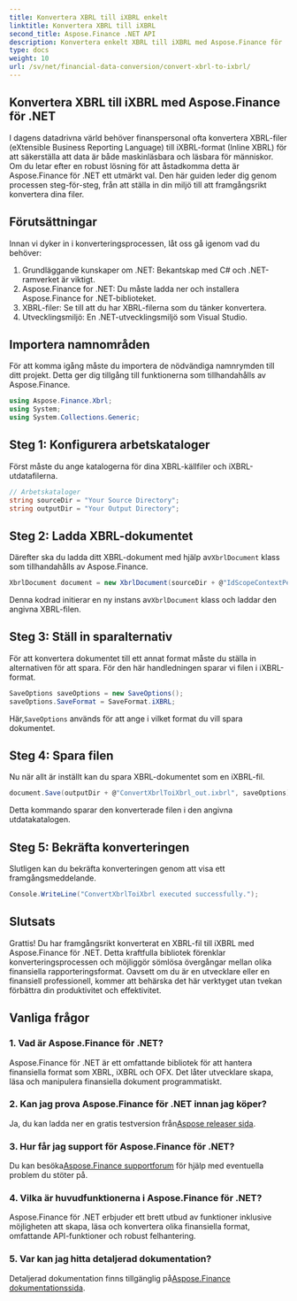 ```yaml
---
title: Konvertera XBRL till iXBRL enkelt
linktitle: Konvertera XBRL till iXBRL
second_title: Aspose.Finance .NET API
description: Konvertera enkelt XBRL till iXBRL med Aspose.Finance för .NET. Följ vår steg-för-steg-guide för en sömlös övergång. #Aspose #Finans
type: docs
weight: 10
url: /sv/net/financial-data-conversion/convert-xbrl-to-ixbrl/
---
```

## Konvertera XBRL till iXBRL med Aspose.Finance för .NET
I dagens datadrivna värld behöver finanspersonal ofta konvertera XBRL-filer (eXtensible Business Reporting Language) till iXBRL-format (Inline XBRL) för att säkerställa att data är både maskinläsbara och läsbara för människor. Om du letar efter en robust lösning för att åstadkomma detta är Aspose.Finance för .NET ett utmärkt val. Den här guiden leder dig genom processen steg-för-steg, från att ställa in din miljö till att framgångsrikt konvertera dina filer.
## Förutsättningar
Innan vi dyker in i konverteringsprocessen, låt oss gå igenom vad du behöver:
1. Grundläggande kunskaper om .NET: Bekantskap med C# och .NET-ramverket är viktigt.
2. Aspose.Finance for .NET: Du måste ladda ner och installera Aspose.Finance for .NET-biblioteket.
3. XBRL-filer: Se till att du har XBRL-filerna som du tänker konvertera.
4. Utvecklingsmiljö: En .NET-utvecklingsmiljö som Visual Studio.
## Importera namnområden
För att komma igång måste du importera de nödvändiga namnrymden till ditt projekt. Detta ger dig tillgång till funktionerna som tillhandahålls av Aspose.Finance.
```csharp
using Aspose.Finance.Xbrl;
using System;
using System.Collections.Generic;
```
## Steg 1: Konfigurera arbetskataloger
Först måste du ange katalogerna för dina XBRL-källfiler och iXBRL-utdatafilerna.
```csharp
// Arbetskataloger
string sourceDir = "Your Source Directory";
string outputDir = "Your Output Directory";
```
## Steg 2: Ladda XBRL-dokumentet
 Därefter ska du ladda ditt XBRL-dokument med hjälp av`XbrlDocument` klass som tillhandahålls av Aspose.Finance.
```csharp
XbrlDocument document = new XbrlDocument(sourceDir + @"IdScopeContextPeriodStartAfterEnd.xml");
```
 Denna kodrad initierar en ny instans av`XbrlDocument` klass och laddar den angivna XBRL-filen.
## Steg 3: Ställ in sparalternativ
För att konvertera dokumentet till ett annat format måste du ställa in alternativen för att spara. För den här handledningen sparar vi filen i iXBRL-format.
```csharp
SaveOptions saveOptions = new SaveOptions();
saveOptions.SaveFormat = SaveFormat.iXBRL;
```
 Här,`SaveOptions` används för att ange i vilket format du vill spara dokumentet.
## Steg 4: Spara filen
Nu när allt är inställt kan du spara XBRL-dokumentet som en iXBRL-fil.
```csharp
document.Save(outputDir + @"ConvertXbrlToiXbrl_out.ixbrl", saveOptions);
```
Detta kommando sparar den konverterade filen i den angivna utdatakatalogen.
## Steg 5: Bekräfta konverteringen
Slutligen kan du bekräfta konverteringen genom att visa ett framgångsmeddelande.
```csharp
Console.WriteLine("ConvertXbrlToiXbrl executed successfully.");
```
## Slutsats
Grattis! Du har framgångsrikt konverterat en XBRL-fil till iXBRL med Aspose.Finance för .NET. Detta kraftfulla bibliotek förenklar konverteringsprocessen och möjliggör sömlösa övergångar mellan olika finansiella rapporteringsformat. Oavsett om du är en utvecklare eller en finansiell professionell, kommer att behärska det här verktyget utan tvekan förbättra din produktivitet och effektivitet.
## Vanliga frågor
### 1. Vad är Aspose.Finance för .NET?
Aspose.Finance för .NET är ett omfattande bibliotek för att hantera finansiella format som XBRL, iXBRL och OFX. Det låter utvecklare skapa, läsa och manipulera finansiella dokument programmatiskt.
### 2. Kan jag prova Aspose.Finance för .NET innan jag köper?
 Ja, du kan ladda ner en gratis testversion från[Aspose releaser sida](https://releases.aspose.com/finance/net/).
### 3. Hur får jag support för Aspose.Finance för .NET?
 Du kan besöka[Aspose.Finance supportforum](https://forum.aspose.com/c/finance/43) för hjälp med eventuella problem du stöter på.
### 4. Vilka är huvudfunktionerna i Aspose.Finance för .NET?
Aspose.Finance för .NET erbjuder ett brett utbud av funktioner inklusive möjligheten att skapa, läsa och konvertera olika finansiella format, omfattande API-funktioner och robust felhantering.
### 5. Var kan jag hitta detaljerad dokumentation?
 Detaljerad dokumentation finns tillgänglig på[Aspose.Finance dokumentationssida](https://reference.aspose.com/finance/net/).
